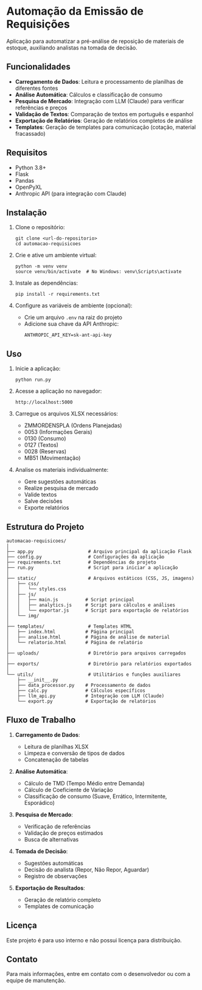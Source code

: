 # Automação da Emissão de Requisições

Aplicação para automatizar a pré-análise de reposição de materiais de estoque, auxiliando analistas na tomada de decisão.

## Funcionalidades

- **Carregamento de Dados**: Leitura e processamento de planilhas de diferentes fontes
- **Análise Automática**: Cálculos e classificação de consumo
- **Pesquisa de Mercado**: Integração com LLM (Claude) para verificar referências e preços
- **Validação de Textos**: Comparação de textos em português e espanhol
- **Exportação de Relatórios**: Geração de relatórios completos de análise
- **Templates**: Geração de templates para comunicação (cotação, material fracassado)

## Requisitos

- Python 3.8+
- Flask
- Pandas
- OpenPyXL
- Anthropic API (para integração com Claude)

## Instalação

1. Clone o repositório:
   ```
   git clone <url-do-repositorio>
   cd automacao-requisicoes
   ```

2. Crie e ative um ambiente virtual:
   ```
   python -m venv venv
   source venv/bin/activate  # No Windows: venv\Scripts\activate
   ```

3. Instale as dependências:
   ```
   pip install -r requirements.txt
   ```

4. Configure as variáveis de ambiente (opcional):
   - Crie um arquivo `.env` na raiz do projeto
   - Adicione sua chave da API Anthropic:
     ```
     ANTHROPIC_API_KEY=sk-ant-api-key
     ```

## Uso

1. Inicie a aplicação:
   ```
   python run.py
   ```

2. Acesse a aplicação no navegador:
   ```
   http://localhost:5000
   ```

3. Carregue os arquivos XLSX necessários:
   - ZMMORDENSPLA (Ordens Planejadas)
   - 0053 (Informações Gerais)
   - 0130 (Consumo)
   - 0127 (Textos)
   - 0028 (Reservas)
   - MB51 (Movimentação)

4. Analise os materiais individualmente:
   - Gere sugestões automáticas
   - Realize pesquisa de mercado
   - Valide textos
   - Salve decisões
   - Exporte relatórios

## Estrutura do Projeto

```
automacao-requisicoes/
│
├── app.py                    # Arquivo principal da aplicação Flask
├── config.py                 # Configurações da aplicação
├── requirements.txt          # Dependências do projeto
├── run.py                    # Script para iniciar a aplicação
│
├── static/                   # Arquivos estáticos (CSS, JS, imagens)
│   ├── css/
│   │   └── styles.css
│   ├── js/
│   │   ├── main.js          # Script principal
│   │   ├── analytics.js     # Script para cálculos e análises
│   │   └── exportar.js      # Script para exportação de relatórios 
│   └── img/
│
├── templates/                # Templates HTML
│   ├── index.html           # Página principal
│   ├── analise.html         # Página de análise de material
│   └── relatorio.html       # Página de relatório
│
├── uploads/                  # Diretório para arquivos carregados
│
├── exports/                  # Diretório para relatórios exportados
│
└── utils/                    # Utilitários e funções auxiliares
    ├── __init__.py
    ├── data_processor.py    # Processamento de dados
    ├── calc.py              # Cálculos específicos
    ├── llm_api.py           # Integração com LLM (Claude)
    └── export.py            # Exportação de relatórios
```

## Fluxo de Trabalho

1. **Carregamento de Dados**:
   - Leitura de planilhas XLSX
   - Limpeza e conversão de tipos de dados
   - Concatenação de tabelas

2. **Análise Automática**:
   - Cálculo de TMD (Tempo Médio entre Demanda)
   - Cálculo de Coeficiente de Variação
   - Classificação de consumo (Suave, Errático, Intermitente, Esporádico)

3. **Pesquisa de Mercado**:
   - Verificação de referências
   - Validação de preços estimados
   - Busca de alternativas

4. **Tomada de Decisão**:
   - Sugestões automáticas
   - Decisão do analista (Repor, Não Repor, Aguardar)
   - Registro de observações

5. **Exportação de Resultados**:
   - Geração de relatório completo
   - Templates de comunicação

## Licença

Este projeto é para uso interno e não possui licença para distribuição.

## Contato

Para mais informações, entre em contato com o desenvolvedor ou com a equipe de manutenção.